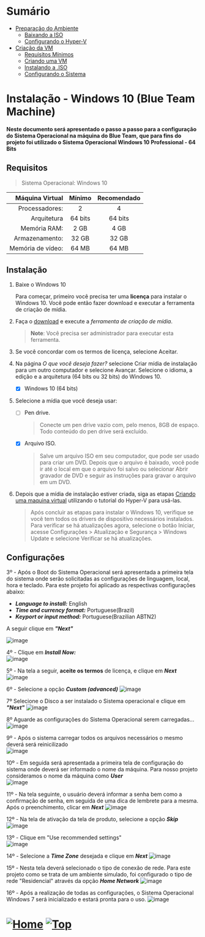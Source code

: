 # Sumário

- [Preparação do Ambiente](#Preparação-do-ambiente)
  - [Baixando a ISO](#baixando-a-iso)
  - [Configurando o Hyper-V](#configurando-o-hyper-v)
- [Criação da VM](#criação-da-vm)
  - [Requisitos Mínimos](#requisitos-mínimos)
  - [Criando uma VM](#criando-uma-vm-máquina-virtual)
  - [Instalando a .ISO](#instalando-o-sistema-operacional-iso)
  - [Configurando o Sistema](#configurando-o-sistema)


# Instalação - Windows 10 (Blue Team Machine)

#### Neste documento será apresentado o passo a passo para a configuração do Sistema Operacional na máquina do Blue Team, que para fins do projeto foi utilizado o Sistema Operacional Windows 10 Professional - 64 Bits

## Requisitos

> Sistema Operacional: Windows 10

|   Máquina Virtual | Mínimo  | Recomendado |
| ----------------: | :-----: | :---------: |
|    Processadores: |    2    |      4      |
|       Arquitetura | 64 bits |   64 bits   |
|      Memória RAM: |  2 GB   |    4 GB     |
|    Armazenamento: |  32 GB  |    32 GB    |
| Memória de vídeo: |  64 MB  |    64 MB    |

## Instalação

1. Baixe o Windows 10

   Para começar, primeiro você precisa ter uma **licença** para instalar o Windows 10. Você pode então fazer download e executar a ferramenta de criação de mídia.

1. Faça o [download](https://go.microsoft.com/fwlink/?LinkId=691209) e execute a _ferramenta de criação de mídia_.

   > **Note**: Você precisa ser administrador para executar esta ferramenta.

1. Se você concordar com os termos de licença, selecione Aceitar.
1. Na página _O que você deseja fazer?_ selecione Criar mídia de instalação para um outro computador e selecione Avançar.
   Selecione o idioma, a edição e a arquitetura (64 bits ou 32 bits) do Windows 10.

   - [x] Windows 10 (64 bits)

1. Selecione a mídia que você deseja usar:

   - [ ] Pen drive.

     > Conecte um pen drive vazio com, pelo menos, 8GB de espaço. Todo conteúdo do pen drive será excluído.

   - [x] Arquivo ISO.

     > Salve um arquivo ISO em seu computador, que pode ser usado para criar um DVD. Depois que o arquivo é baixado, você pode ir até o local em que o arquivo foi salvo ou selecionar Abrir gravador de DVD e seguir as instruções para gravar o arquivo em um DVD.

1. Depois que a mídia de instalação estiver criada, siga as etapas [Criando uma maquina virtual](./../Hyper-V/hyper-v.md#criando-uma-vm-máquina-virtual) utilizando o tutorial do Hyper-V para usá-las.

   > Após concluir as etapas para instalar o Windows 10, verifique se você tem todos os drivers de dispositivo necessários instalados. Para verificar se há atualizações agora, selecione o botão Iniciar, acesse Configurações > Atualização e Segurança > Windows Update e selecione Verificar se há atualizações.

## Configurações

3º - Após o Boot do Sistema Operacional será apresentada a primeira tela do sistema onde serão solicitadas as configurações de linguagem, local, hora e teclado. Para este projeto foi aplicado as respectivas configurações abaixo:

- **_Language to install:_** English  
- **_Time and currency format:_** Portuguese(Brazil)  
- **_Keyport or input method:_** Portuguese(Brazilian ABTN2) 

A seguir clique em **_"Next"_**

![image](https://user-images.githubusercontent.com/105310922/207499323-1569b082-3307-475b-b457-c2d30211c4a9.png)

4º - Clique em **_Install Now:_**  
![image](https://user-images.githubusercontent.com/105310922/207500361-bee655e9-bcd8-4095-b559-9393fcc6fb95.png)

5º - Na tela a seguir, **aceite os termos** de licença, e clique em **_Next_**
![image](https://user-images.githubusercontent.com/105310922/207501003-35b577a4-d91f-4a42-bf0d-765167c0fab6.png)

6º - Selecione a opção **_Custom (advanced)_**
![image](https://user-images.githubusercontent.com/105310922/207501336-72939d9b-3a16-4151-a5d8-aa98e2301260.png)

7º Selecione o Disco a ser instalado o Sistema operacional e clique em **_"Next"_**
![image](https://user-images.githubusercontent.com/105310922/207501901-9b95cce2-b99c-43e2-b8c0-6f7cfadf6b0a.png)

8º Aguarde as configurações do Sistema Operacional serem carregadas...  
![image](https://user-images.githubusercontent.com/105310922/207503941-deaffe5d-f651-41f8-bbe5-c1c61710f278.png)

9º - Após o sistema carregar todos os arquivos necessários o mesmo deverá será reinicilizado  
![image](https://user-images.githubusercontent.com/105310922/207503991-fb63cfdc-b8f2-494f-9085-98faad13ef80.png)

10º - Em seguida será apresentada a primeira tela de configuração do sistema onde deverá ser informado o nome da máquina. Para nosso projeto consideramos o nome da máquina como **_User_**  
![image](https://user-images.githubusercontent.com/105310922/207504211-986ed36b-1e5c-457f-81f4-1616aa14cb1a.png)

11º - Na tela seguinte, o usuário deverá informar a senha bem como a confirmação de senha, em seguida de uma dica de lembrete para a mesma. Após o preenchimento, clicar em **_Next_**
![image](https://user-images.githubusercontent.com/105310922/207504283-2fd9fb48-8838-4fbf-9827-807117c14477.png)

12º - Na tela de ativação da tela de produto, selecione a opção **_Skip_**
![image](https://user-images.githubusercontent.com/105310922/207504436-d30e157f-3f0b-42e3-acac-93246622208d.png)

13º - Clique em "Use recommended settings"  
![image](https://user-images.githubusercontent.com/105310922/207504484-74b77ad2-acfc-4f4c-b971-147344a41cb2.png)

14º - Selecione a **_Time Zone_** desejada e clique em **_Next_**
![image](https://user-images.githubusercontent.com/105310922/207504547-4e80e448-b899-4d24-9e73-bfb32cd7c0cd.png)

15º - Nesta tela deverá selecionado o tipo de conexão de rede. Para este projeto como se trata de um ambiente simulado, foi configurado o tipo de rede "Residencial" através da opção **_Home Network_**
![image](https://user-images.githubusercontent.com/105310922/207504614-d61e1b87-7d92-4776-8fec-115271388e94.png)

16º - Após a realização de todas as configurações, o Sistema Operacional Windows 7 será inicializado e estará pronta para o uso.
![image](https://user-images.githubusercontent.com/105310922/207504662-37c37bd3-014b-4938-83e8-db597c7970bc.png)


# [![Home][homeimage]][homelink] [![Top][topimage]](#)
[topimage]: https://img.shields.io/badge/-Voltar_ao_topo-grey
[homeimage]: https://img.shields.io/badge/-Home-blue
[homelink]: ./../../../README.md#













